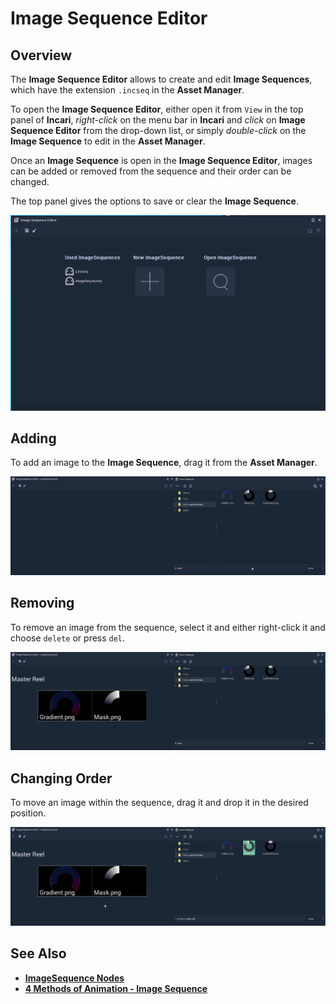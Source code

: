# Image Sequence Editor

## Overview

The **Image Sequence Editor** allows to create and edit **Image Sequences**, which have the extension `.incseq` in the **Asset Manager**.

To open the **Image Sequence Editor**, either open it from `View` in the top panel of **Incari**, _right-click_ on the menu bar in **Incari** and _click_ on **Image Sequence Editor** from the drop-down list, or simply _double-click_ on the **Image Sequence** to edit in the **Asset Manager**.

Once an **Image Sequence** is open in the **Image Sequence Editor**, images can be added or removed from the sequence and their order can be changed.

The top panel gives the options to save or clear the **Image Sequence**.

![](../.gitbook/assets/image-seq-editor.png)

## Adding

To add an image to the **Image Sequence**, drag it from the **Asset Manager**.

![](../.gitbook/assets/image-seq-add.gif)

## Removing

To remove an image from the sequence, select it and either right-click it and choose `delete` or press `del`.

![](../.gitbook/assets/image-seq-del.gif)

## Changing Order

To move an image within the sequence, drag it and drop it in the desired position.

![](../.gitbook/assets/image-seq-change.gif)

## See Also

* [**ImageSequence Nodes**](../toolbox/incari/imagesequence/)
* [**4 Methods of Animation - Image Sequence**](../demo-projects/4-methods-of-animation.md#3-image-sequence)

